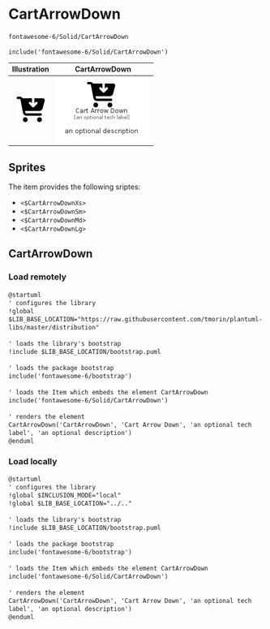 # CartArrowDown


```text
fontawesome-6/Solid/CartArrowDown
```

```text
include('fontawesome-6/Solid/CartArrowDown')
```



| Illustration | CartArrowDown |
| :---: | :---: |
| ![illustration for Illustration](../../fontawesome-6/Solid/CartArrowDown.png) | ![illustration for CartArrowDown](../../fontawesome-6/Solid/CartArrowDown.Local.png) |



## Sprites
The item provides the following sriptes:

- `<$CartArrowDownXs>`
- `<$CartArrowDownSm>`
- `<$CartArrowDownMd>`
- `<$CartArrowDownLg>`





## CartArrowDown

### Load remotely
```plantuml
@startuml
' configures the library
!global $LIB_BASE_LOCATION="https://raw.githubusercontent.com/tmorin/plantuml-libs/master/distribution"

' loads the library's bootstrap
!include $LIB_BASE_LOCATION/bootstrap.puml

' loads the package bootstrap
include('fontawesome-6/bootstrap')

' loads the Item which embeds the element CartArrowDown
include('fontawesome-6/Solid/CartArrowDown')

' renders the element
CartArrowDown('CartArrowDown', 'Cart Arrow Down', 'an optional tech label', 'an optional description')
@enduml
```

### Load locally
```plantuml
@startuml
' configures the library
!global $INCLUSION_MODE="local"
!global $LIB_BASE_LOCATION="../.."

' loads the library's bootstrap
!include $LIB_BASE_LOCATION/bootstrap.puml

' loads the package bootstrap
include('fontawesome-6/bootstrap')

' loads the Item which embeds the element CartArrowDown
include('fontawesome-6/Solid/CartArrowDown')

' renders the element
CartArrowDown('CartArrowDown', 'Cart Arrow Down', 'an optional tech label', 'an optional description')
@enduml
```

